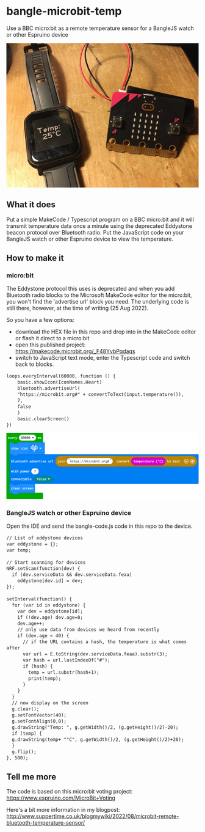 # bangle-microbit-temp
Use a BBC micro:bit as a remote temperature sensor for a BangleJS watch or other Espruino device

![BangleJS2 watch and micro:bit](IMG_4249-small.jpeg)

## What it does
Put a simple MakeCode / Typescript program on a BBC micro:bit and it will transmit temperature data once a minute using the deprecated Eddystone beacon protocol over Bluetooth radio. 
Put the JavaScript code on your BangleJS watch or other Espruino device to view the temperature.

## How to make it

### micro:bit
The Eddystone protocol this uses is deprecated and when you add Bluetooth radio blocks to the Microsoft MakeCode editor for the micro:bit, you won't find the 'advertise url' block you need. The underlying code is still there, however, at the time of writing (25 Aug 2022).

So you have a few options:

- download the HEX file in this repo and drop into in the MakeCode editor or flash it direct to a micro:bit
- open this published project: https://makecode.microbit.org/_F48YvbPqdaqs
- switch to JavaScript text mode, enter the Typescript code and switch back to blocks.

```
loops.everyInterval(60000, function () {
    basic.showIcon(IconNames.Heart)
    bluetooth.advertiseUrl(
    "https://microbit.org#" + convertToText(input.temperature()),
    7,
    false
    )
    basic.clearScreen()
})
```

![MakeCode blocks](bangleJS-temp-makecode.png)

### BangleJS watch or other Espruino device
Open the IDE and send the bangle-code.js code in this repo to the device. 

```
// List of eddystone devices
var eddystone = {};
var temp;

// Start scanning for devices
NRF.setScan(function(dev) {
  if (dev.serviceData && dev.serviceData.feaa)
    eddystone[dev.id] = dev;
});

setInterval(function() {
  for (var id in eddystone) {
    var dev = eddystone[id];
    if (!dev.age) dev.age=0;
    dev.age++;
    // only use data from devices we heard from recently
    if (dev.age < 40) {
      // if the URL contains a hash, the temperature is what comes after
      var url = E.toString(dev.serviceData.feaa).substr(3);
      var hash = url.lastIndexOf("#");
      if (hash) {
        temp = url.substr(hash+1);
        print(temp);
      }
    }
  }
  // now display on the screen
  g.clear();
  g.setFontVector(40);
  g.setFontAlign(0,0);
  g.drawString("Temp: ", g.getWidth()/2, (g.getHeight()/2)-20);
  if (temp) {
  g.drawString(temp+ "°C", g.getWidth()/2, (g.getHeight()/2)+20);
  }
  g.flip();  
}, 500);
```

## Tell me more

The code is based on this micro:bit voting project: https://www.espruino.com/MicroBit+Voting

Here's a bit more information in my blogpost: http://www.suppertime.co.uk/blogmywiki/2022/08/microbit-remote-bluetooth-temperature-sensor/ 
